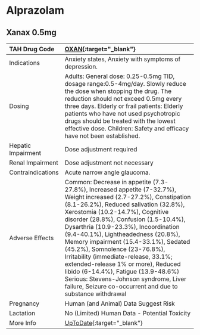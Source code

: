 # Alprazolam

## Xanax 0.5mg

| TAH Drug Code      | [OXAN](https://www.tahsda.org.tw/drugs/hissearch.php?drug_code=OXAN){:target="_blank"}                                                                                                                                                                                                                                                                                                                                                                                                                                                                                                                                    |
|:-------------------|:--------------------------------------------------------------------------------------------------------------------------------------------------------------------------------------------------------------------------------------------------------------------------------------------------------------------------------------------------------------------------------------------------------------------------------------------------------------------------------------------------------------------------------------------------------------------------------------------------------------------------|
| Indications        | Anxiety states, Anxiety with symptoms of depression.                                                                                                                                                                                                                                                                                                                                                                                                                                                                                                                                                                      |
| Dosing             | Adults: General dose: 0.25-0.5mg TID, dosage range:0.5-4mg/day. Slowly reduce the dose when stopping the drug. The reduction should not exceed 0.5mg every three days. Elderly or frail patients: Elderly patients who have not used psychotropic drugs should be treated with the lowest effective dose. Children: Safety and efficacy have not been established.                                                                                                                                                                                                                                                        |
| Hepatic Impairment | Dose adjustment required                                                                                                                                                                                                                                                                                                                                                                                                                                                                                                                                                                                                  |
| Renal Impairment   | Dose adjustment not necessary                                                                                                                                                                                                                                                                                                                                                                                                                                                                                                                                                                                             |
| Contraindications  | Acute narrow angle glaucoma.                                                                                                                                                                                                                                                                                                                                                                                                                                                                                                                                                                                              |
| Adverse Effects    | Common: Decrease in appetite (7.3-27.8%), Increased appetite (7-32.7%), Weight increased (2.7-27.2%), Constipation (8.1-26.2%), Reduced salivation (32.8%), Xerostomia (10.2-14.7%), Cognitive disorder (28.8%), Confusion (1.5-10.4%), Dysarthria (10.9-23.3%), Incoordination (9.4-40.1%), Lightheadedness (20.8%), Memory impairment (15.4-33.1%), Sedated (45.2%), Somnolence (23-76.8%), Irritability (immediate-release, 33.1%; extended-release 1% or more), Reduced libido (6-14.4%), Fatigue (13.9-48.6%) Serious: Stevens-Johnson syndrome, Liver failure, Seizure co-occurrent and due to substance withdrawal |
| Pregnancy          | Human (and Animal) Data Suggest Risk                                                                                                                                                                                                                                                                                                                                                                                                                                                                                                                                                                                      |
| Lactation          | No (Limited) Human Data - Potential Toxicity                                                                                                                                                                                                                                                                                                                                                                                                                                                                                                                                                                              |
| More Info          | [UpToDate](https://www.uptodate.com/contents/alprazolam-drug-information){:target="_blank"}                                                                                                                                                                                                                                                                                                                                                                                                                                                                                                                               |

